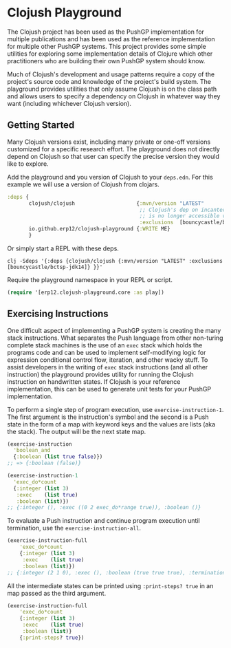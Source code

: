 # Clojush Playground

The Clojush project has been used as the PushGP implementation for multiple publications and has been used as the
reference implementation for multiple other PushGP systems. This project provides some simple utilities for exploring
some implementation details of Clojure which other practitioners who are building their own PushGP system should know.

Much of Clojush's development and usage patterns require a copy of the project's source code and knowledge of the 
project's build system. The playground provides utilities that only assume Clojush is on the class path and allows
users to specify a dependency on Clojush in whatever way they want (including whichever Clojush version).

## Getting Started

Many Clojush versions exist, including many private or one-off versions customized for a specific research effort. The
playground does not directly depend on Clojush so that user can specify the precise version they would like to explore.

Add the playground and you version of Clojush to your `deps.edn`. For this example we will use a version of Clojush from
clojars.

```clojure
:deps {
       clojush/clojush                    {:mvn/version "LATEST"
                                           ;; Clojush's dep on incanter is broken because the transitive dep bctsp-jdk14
                                           ;; is no longer accessible via maven central.
                                           :exclusions  [bouncycastle/bctsp-jdk14]}
       io.github.erp12/clojush-playground {:WRITE ME}
       }
```

Or simply start a REPL with these deps.

```commandline
clj -Sdeps '{:deps {clojush/clojush {:mvn/version "LATEST" :exclusions [bouncycastle/bctsp-jdk14]} }}'
```

Require the playground namespace in your REPL or script.

```clojure
(require '[erp12.clojush-playground.core :as play])
```

## Exercising Instructions

One difficult aspect of implementing a PushGP system is creating the many stack instructions. 
What separates the Push language from other non-turing complete stack machines is the use of an `exec` stack 
which holds the programs code and can be used to implement self-modifying logic for expression conditional control
flow, iteration, and other wacky stuff. To assist developers in the writing of `exec` stack instructions (and all
other instruction) the playground provides utility for running the Clojush instruction on handwritten states. If 
Clojush is your reference implementation, this can be used to generate unit tests for your PushGP implementation.

To perform a single step of program execution, use `exercise-instruction-1`.
The first argument is the instruction's symbol and the second is a Push state in the form of a 
map with keyword keys and the values are lists (aka the stack). The output will be the next
state map.

```clojure
(exercise-instruction
  'boolean_and
  {:boolean (list true false)})
;; => {:boolean (false)}

(exercise-instruction-1
  'exec_do*count
  {:integer (list 3)
   :exec    (list true)
   :boolean (list)})
;; {:integer (), :exec ((0 2 exec_do*range true)), :boolean ()}
```

To evaluate a Push instruction and continue program execution until termination, use the `exercise-instruction-all`.

```clojure
(exercise-instruction-full
    'exec_do*count
    {:integer (list 3)
     :exec    (list true)
     :boolean (list)})
;; {:integer (2 1 0), :exec (), :boolean (true true true), :termination :normal}
```

All the intermediate states can be printed using `:print-steps? true` in an map passed as the third argument.

```clojure
(exercise-instruction-full
    'exec_do*count
    {:integer (list 3)
     :exec    (list true)
     :boolean (list)}
    {:print-steps? true})
```